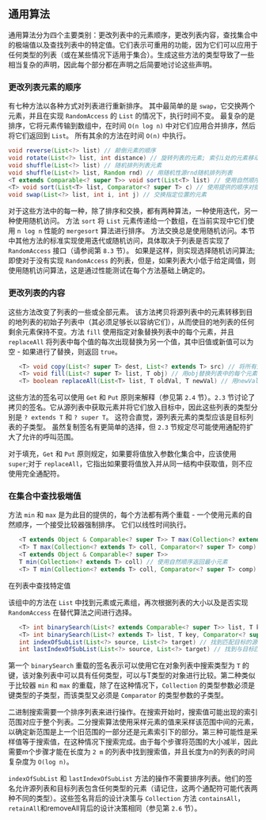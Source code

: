 


## 通用算法

通用算法分为四个主要类别：更改列表中的元素顺序，更改列表内容，查找集合中的极端值以及查找列表中的特定值。它们表示可重用的功能，因为它们可以应用于任何类型的列表（或在某些情况下适用于集合）。生成这些方法的类型导致了一些相当复杂的声明，因此每个部分都在声明之后简要地讨论这些声明。

### 更改列表元素的顺序

有七种方法以各种方式对列表进行重新排序。 其中最简单的是 `swap`，它交换两个元素，并且在实现 `RandomAccess` 的 `List` 的情况下，执行时间不变。 最复杂的是排序，它将元素传输到数组中，在时间 `O(n log n)` 中对它们应用合并排序，然后将它们返回到 `List`。 所有其余的方法在时间 `O(n)` 中执行。

```java
void reverse(List<?> list) // 颠倒元素的顺序
void rotate(List<?> list, int distance) // 旋转列表的元素; 索引i处的元素移动到index (distance + i) % list.size()
void shuffle(List<?> list) // 随机排列列表元素
void shuffle(List<?> list, Random rnd) // 用随机性源rnd随机排列列表
<T extends Comparable<? super T>> void sort(List<T> list) // 使用自然顺序排序提供的列表
<T> void sort(List<T> list, Comparator<? super T> c) // 使用提供的顺序对提供的列表进行排序
void swap(List<?> list, int i, int j) // 交换指定位置的元素
```

对于这些方法中的每一种，除了排序和交换，都有两种算法，一种使用迭代，另一种使用随机访问。 方法 `sort` 将 `List` 元素传递给一个数组，在当前实现中它们使用 `n log n` 性能的 `mergesort` 算法进行排序。 方法交换总是使用随机访问。本节中其他方法的标准实现使用迭代或随机访问，具体取决于列表是否实现了 `RandomAccess` 接口（请参阅第 `8.3` 节）。 如果是这样，则实现选择随机访问算法; 即使对于没有实现 `RandomAccess` 的列表，但是，如果列表大小低于给定阈值，则使用随机访问算法，这是通过性能测试在每个方法基础上确定的。

### 更改列表的内容

这些方法改变了列表的一些或全部元素。 该方法拷贝将源列表中的元素转移到目的地列表的初始子列表中（其必须足够长以容纳它们），从而使目的地列表的任何剩余元素保持不变。方法 `fill` 使用指定对象替换列表中的每个元素，并且 `replaceAll` 将列表中每个值的每次出现替换为另一个值，其中旧值或新值可以为空 - 如果进行了替换，则返回 `true`。

```java
   <T> void copy(List<? super T> dest, List<? extends T> src) // 将所有元素从一个列表复制到另一个列表中
   <T> void fill(List<? super T> list, T obj) // 用obj替换列表中的每个元素
   <T> boolean replaceAll(List<T> list, T oldVal, T newVal) // 用newVal替换列表中出现的所有oldVal
```

这些方法的签名可以使用 `Get` 和 `Put` 原则来解释（参见第 `2.4` 节）。`2.3` 节讨论了拷贝的签名。它从源列表中获取元素并将它们放入目标中，因此这些列表的类型分别是 `? extends T` 和 `? super T`。 这符合直觉，源列表元素的类型应该是目标列表的子类型。 虽然复制签名有更简单的选择，但 `2.3` 节规定尽可能使用通配符扩大了允许的呼叫范围。

对于填充，`Get` 和 `Put` 原则规定，如果要将值放入参数化集合中，应该使用 `super`;对于 `replaceAll`，它指出如果要将值放入并从同一结构中获取值，则不应使用完全通配符。

### 在集合中查找极端值

方法 `min` 和 `max` 是为此目的提供的，每个方法都有两个重载 - 一个使用元素的自然顺序，一个接受比较器强制排序。 它们以线性时间执行。

```java
   <T extends Object & Comparable<? super T>> T max(Collection<? extends T> coll) // 使用自然顺序返回最大元素
   <T> T max(Collection<? extends T> coll, Comparator<? super T> comp) // 使用提供的比较器返回最大元素
   <T extends Object & Comparable<? super T>>
   T min(Collection<? extends T> coll) // 使用自然顺序返回最小元素
   <T> T min(Collection<? extends T> coll, Comparator<? super T> comp) // 使用提供的比较器返回最小元素
```

在列表中查找特定值

该组中的方法在 `List` 中找到元素或元素组，再次根据列表的大小以及是否实现 `RandomAccess` 在替代算法之间进行选择。

```java
   <T> int binarySearch(List<? extends Comparable<? super T>> list, T key) // 使用二分查找搜索密钥
   <T> int binarySearch(List<? extends T> list, T key, Comparator<? super T> c) // 使用二分查找搜索密钥
   int indexOfSubList(List<?> source, List<?> target) // 找到匹配目标的源的第一个子列表
   int lastIndexOfSubList(List<?> source, List<?> target) // 找到与目标匹配的源的最后一个子列表
```

第一个 `binarySearch` 重载的签名表示可以使用它在对象列表中搜索类型为 `T` 的键，该对象列表中可以具有任何类型，可以与T类型的对象进行比较。第二种类似于比较器 `min` 和 `max` 的重载，除了在这种情况下，`Collection` 的类型参数必须是键类型的子类型，而该类型又必须是 `Comparator` 的类型参数的子类型。

二进制搜索需要一个排序列表来进行操作。在搜索开始时，搜索值可能出现的索引范围对应于整个列表。二分搜索算法使用采样元素的值来采样该范围中间的元素，以确定新范围是上一个旧范围的一部分还是元素索引下的部分。第三种可能性是采样值等于搜索值，在这种情况下搜索完成。由于每个步骤将范围的大小减半，因此需要m个步骤才能在长度为 `2 m` 的列表中找到搜索值，并且长度为n的列表的时间复杂度为 `O(log n)`。

`indexOfSubList` 和 `lastIndexOfSubList` 方法的操作不需要排序列表。他们的签名允许源列表和目标列表包含任何类型的元素（请记住，这两个通配符可能代表两种不同的类型）。这些签名背后的设计决策与 `Collection` 方法 `containsAll`，`retainAll`和removeAll背后的设计决策相同（参见第 `2.6` 节）。



